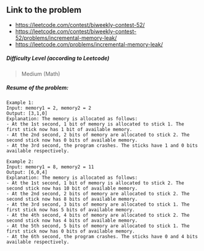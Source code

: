 ## Link to the problem
 
 - https://leetcode.com/contest/biweekly-contest-52/
 - https://leetcode.com/contest/biweekly-contest-52/problems/incremental-memory-leak/
 - https://leetcode.com/problems/incremental-memory-leak/
 
##### Difficulty Level (according to Leetcode)
 
 > Medium (Math)
 
##### Resume of the problem:

```
Example 1:
Input: memory1 = 2, memory2 = 2
Output: [3,1,0]
Explanation: The memory is allocated as follows:
- At the 1st second, 1 bit of memory is allocated to stick 1. The first stick now has 1 bit of available memory.
- At the 2nd second, 2 bits of memory are allocated to stick 2. The second stick now has 0 bits of available memory.
- At the 3rd second, the program crashes. The sticks have 1 and 0 bits available respectively.

Example 2:
Input: memory1 = 8, memory2 = 11
Output: [6,0,4]
Explanation: The memory is allocated as follows:
- At the 1st second, 1 bit of memory is allocated to stick 2. The second stick now has 10 bit of available memory.
- At the 2nd second, 2 bits of memory are allocated to stick 2. The second stick now has 8 bits of available memory.
- At the 3rd second, 3 bits of memory are allocated to stick 1. The first stick now has 5 bits of available memory.
- At the 4th second, 4 bits of memory are allocated to stick 2. The second stick now has 4 bits of available memory.
- At the 5th second, 5 bits of memory are allocated to stick 1. The first stick now has 0 bits of available memory.
- At the 6th second, the program crashes. The sticks have 0 and 4 bits available respectively.
```
 
  